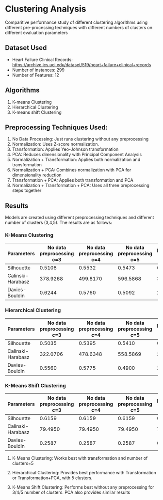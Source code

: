 # Clustering Analysis

 Comparitive performance study of different clustering algorithms using different pre-processing techniques with different numbers of clusters on different evaluation parameters


## Dataset Used
- Heart Failure Clinical Records: https://archive.ics.uci.edu/dataset/519/heart+failure+clinical+records
- Number of instances: 299
- Number of Features: 12


## Algorithms
1. K-means Clustering
2. Hierarchical Clustering
3. K-means shift Clustering


## Preprocessing Techniques Used:
1. No Data Processing: Just runs clustering without any preprocessing
2. Normalization: Uses Z-score normalization.
3. Transformation: Applies Yeo-Johnson transformation
4. PCA: Reduces dimensionality with Principal Component Analysis
5. Normalization + Transformation: Applies both normalization and transformation
6. Normalization + PCA: Combines normalization with PCA for dimensionality reduction
7. Transformation + PCA: Applies both transformation and PCA
8. Normalization + Transformation + PCA: Uses all three preprocessing steps together

## Results
Models are created using different preprocessing techniques and different number of clusters (3,4,5). The results are as follows:

### K-Means Clustering

| Parameters          | No data preprocessing c=3 | No data preprocessing c=4 | No data preprocessing c=5 | Normalisation c=3 | Normalisation c=4 | Normalisation c=5 | Transformation c=3 | Transformation c=4 | Transformation c=5 | PCA c=3 | PCA c=4 | PCA c=5 | N+T c=3 | N+T c=4 | N+T c=5 | N+PCA c=3 | N+PCA c=4 | N+PCA c=5 | T+PCA c=3 | T+PCA c=4 | T+PCA c=5 | N+T+PCA c=3 | N+T+PCA c=4 | N+T+PCA c=5 |
|---------------------|---------------------------|---------------------------|---------------------------|-------------------|-------------------|-------------------|---------------------|---------------------|---------------------|---------|---------|---------|---------|---------|---------|------------|------------|------------|------------|------------|------------|--------------|--------------|--------------|
| Silhouette          | 0.5108                    | 0.5532                    | 0.5473                    | 0.1025            | 0.0885            | 0.0978            | 0.5182              | 0.5686              | 0.5810              | 0.5481  | 0.4789  | 0.5375  | 0.1012  | 0.0950  | 0.0898  | 0.0937     | 0.1011     | 0.0950     | 0.5553     | 0.5700     | 0.5957     | 0.1048       | 0.0957       | 0.0905       |
| Calinski-Harabasz   | 378.9268                  | 499.8170                  | 596.5868                  | 34.7313           | 28.0109           | 26.8731           | 424.4988            | 630.9197            | 727.3318            | 390.9995| 382.0646| 556.0944| 36.1264 | 29.0917 | 26.5525 | 34.1328    | 28.4765    | 26.5464    | 476.7125   | 605.3132   | 797.0873   | 36.1672      | 30.6920      | 26.8621      |
| Davies-Bouldin      | 0.6244                    | 0.5760                    | 0.5092                    | 2.3278            | 2.4916            | 2.2061            | 0.5943              | 0.5524              | 0.5487              | 0.5652  | 0.5907  | 0.5772  | 2.4842  | 2.7005  | 2.5896  | 2.4318     | 2.5271     | 2.4426     | 0.5659     | 0.4841     | 0.5019     | 2.4789       | 2.4241       | 2.6663       |


### Hierarchical Clustering

| Parameters          | No data preprocessing c=3 | No data preprocessing c=4 | No data preprocessing c=5 | Normalisation c=3 | Normalisation c=4 | Normalisation c=5 | Transformation c=3 | Transformation c=4 | Transformation c=5 | PCA c=3 | PCA c=4 | PCA c=5 | N+T c=3 | N+T c=4 | N+T c=5 | N+PCA c=3 | N+PCA c=4 | N+PCA c=5 | T+PCA c=3 | T+PCA c=4 | T+PCA c=5 | N+T+PCA c=3 | N+T+PCA c=4 | N+T+PCA c=5 |
|---------------------|---------------------------|---------------------------|---------------------------|-------------------|-------------------|-------------------|---------------------|---------------------|---------------------|---------|---------|---------|---------|---------|---------|------------|------------|------------|------------|------------|------------|--------------|--------------|--------------|
| Silhouette          | 0.5035                    | 0.5395                    | 0.5410                    | 0.0924            | 0.0850            | 0.0934            | 0.5189              | 0.5408              | 0.5639              | 0.5035  | 0.5395  | 0.5410  | 0.0693  | 0.0587  | 0.0604  | 0.0924     | 0.0850     | 0.0934     | 0.5189     | 0.5408     | 0.5639     | 0.0693       | 0.0587       | 0.0604       |
| Calinski-Harabasz   | 322.0706                  | 478.6348                  | 558.5869                  | 27.4504           | 25.3112           | 23.8345           | 467.7175            | 497.6851            | 723.6225            | 322.0706| 478.6348| 558.5869| 27.6672 | 23.6416 | 21.1210 | 27.4504    | 25.3112    | 23.8345    | 467.7175   | 497.6851   | 723.6225   | 27.6672      | 23.6416      | 21.1210      |
| Davies-Bouldin      | 0.5560                    | 0.5775                    | 0.4900                    | 2.5744            | 2.1641            | 2.0229            | 0.6099              | 0.5251              | 0.4999              | 0.5560  | 0.5775  | 0.4900  | 2.8704  | 2.6958  | 2.8859  | 2.5744     | 2.1641     | 2.0229     | 0.6099     | 0.5251     | 0.4999     | 2.8704       | 2.6958       | 2.8859       |

### K-Means Shift Clustering

| Parameters          | No data preprocessing c=3 | No data preprocessing c=4 | No data preprocessing c=5 | Normalisation c=3 | Normalisation c=4 | Normalisation c=5 | Transformation c=3 | Transformation c=4 | Transformation c=5 | PCA c=3 | PCA c=4 | PCA c=5 | N+T c=3 | N+T c=4 | N+T c=5 | N+PCA c=3 | N+PCA c=4 | N+PCA c=5 | T+PCA c=3 | T+PCA c=4 | T+PCA c=5 | N+T+PCA c=3 | N+T+PCA c=4 | N+T+PCA c=5 |
|---------------------|---------------------------|---------------------------|---------------------------|-------------------|-------------------|-------------------|---------------------|---------------------|---------------------|---------|---------|---------|---------|---------|---------|------------|------------|------------|------------|------------|------------|--------------|--------------|--------------|
| Silhouette          | 0.6159                    | 0.6159                    | 0.6159                    | 0.2683            | 0.2683            | 0.2683            | 0.4507              | 0.4507              | 0.4507              | 0.6159  | 0.6159  | 0.6159  | 0        | 0        | 0        | 0.2683     | 0.2683     | 0.2683     | 0.4507     | 0.4507     | 0.4507     | 0            | 0            | 0            |
| Calinski-Harabasz   | 79.4950                   | 79.4950                   | 79.4950                   | 7.4673            | 7.4673            | 7.4673            | 143.1638            | 143.1638            | 143.1638            | 79.4950 | 79.4950 | 79.4950 | 0        | 0        | 0        | 7.4673     | 7.4673     | 7.4673     | 143.1638   | 143.1638   | 143.1638   | 0            | 0            | 0            |
| Davies-Bouldin      | 0.2587                    | 0.2587                    | 0.2587                    | 0.7525            | 0.7525            | 0.7525            | 0.4277              | 0.4277              | 0.4277              | 0.2587  | 0.2587  | 0.2587  | 0        | 0        | 0        | 0.7525     | 0.7525     | 0.7525     | 0.4277     | 0.4277     | 0.4277     | 0            | 0            | 0            |

1. K-Means Clustering: Works best with transformation and number of clusters=5

2. Hierarchical Clustering: Provides best performance with Transformation or Transformation+PCA, with 5 clusters.

3. K-Means Shift Clustering: Performs best without any preprocessing for 3/4/5 number of clusters. PCA also provides similar results
